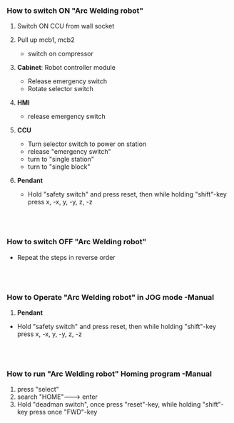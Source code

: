 ### How to switch ON "Arc Welding robot"

1. Switch ON CCU from wall socket
2. Pull up mcb1, mcb2
   - switch on compressor
3. **Cabinet**: Robot controller module

   - Release emergency switch
   - Rotate selector switch

4. **HMI**

   - release emergency switch

5. **CCU**
   - Turn selector switch to power on station
   - release "emergency switch"
   - turn to "single station"
   - turn to "single block"
6. **Pendant**
   - Hold "safety switch" and press reset, then while holding "shift"-key press x, -x, y, -y, z, -z

<br>
<br>

### How to switch OFF "Arc Welding robot"

- Repeat the steps in reverse order

<br>
<br>

### How to Operate "Arc Welding robot" in JOG mode -Manual

1. **Pendant**

- Hold "safety switch" and press reset, then while holding "shift"-key press x, -x, y, -y, z, -z

<br>
<br>

### How to run "Arc Welding robot" Homing program -Manual

1. press "select"
2. search "HOME"---> enter
3. Hold "deadman switch", once press "reset"-key, while holding "shift"-key press once "FWD"-key
